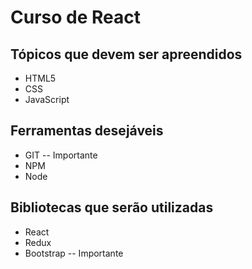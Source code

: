# Curso de React

## Tópicos que devem ser apreendidos

- HTML5
- CSS
- JavaScript

## Ferramentas desejáveis

- GIT -- Importante
- NPM
- Node

## Bibliotecas que serão utilizadas

- React
- Redux
- Bootstrap -- Importante
